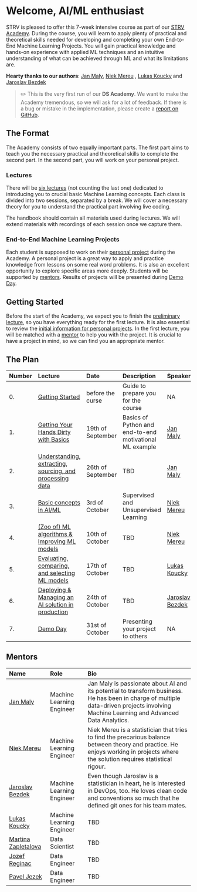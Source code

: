 # Welcome, AI/ML enthusiast

STRV is pleased to offer this 7-week intensive course as part of
our [STRV Academy](https://www.strv.com/blog/everything-you-need-to-know-about-the-strv-academy-inside-strv).
During the course, you will learn to apply plenty of practical and theoretical skills needed for developing and
completing your own End-to-End Machine Learning Projects. You will gain practical knowledge and hands-on experience
with applied ML techniques and an intuitive understanding of what can be achieved through ML and what its
limitations are.

**Hearty thanks to our authors**: [Jan Maly](https://github.com/honzaMaly), [Niek Mereu](https://github.com/niekstrv)
, [Lukas Koucky](https://github.com/lukoucky) and [Jaroslav Bezdek](https://github.com/jardabezdek)

> ✏️ This is the very first run of our **DS Academy**. We want to make the Academy tremendous, so we will ask for a lot 
> of feedback. If there is a bug or mistake in the implementation, please create a 
> [report on GitHub](https://github.com/strvcom/ds-academy#how-can-i-contribute).

## The Format

The Academy consists of two equally important parts. The first part aims to teach you the necessary practical and
theoretical skills to complete the second part. In the second part, you will work on your personal project.

### Lectures

There will be [six lectures](#the-plan) (not counting the last one) dedicated to introducing you to crucial basic
Machine Learning concepts. Each class is divided into two sessions, separated by a break. We will cover a necessary
theory for you to understand the practical part involving live coding.

The handbook should contain all materials used during lectures. We will extend materials with recordings of each
session once we capture them.

### End-to-End Machine Learning Projects

Each student is supposed to work on their [personal project](01_lecture/selecting_topics.md) during the Academy. 
A personal project is a great way to apply and practice knowledge from lessons on some real word problems. 
It is also an excellent opportunity to explore specific areas more deeply. Students will be supported by 
[mentors](#mentors). Results of projects will be presented during [Demo Day]().

## Getting Started

Before the start of the Academy, we expect you to finish the [preliminary lecture](00_start/intro.md), so you have
everything ready for the first lecture. It is also essential to review the
[initial information for personal projects](01_lecture/selecting_topics.md). In the first lecture, you will be matched
with a [mentor](#mentors) to help you with the project. It is crucial to have a project in mind, so we can find you
an appropriate mentor.

## The Plan

| Number | Lecture                                                      | Date              | Description                                             | Speaker                                                                        |
|:-------|:-------------------------------------------------------------|:------------------|:--------------------------------------------------------|:-------------------------------------------------------------------------------|
| 0.     | [Getting Started](00_start/intro.md)                         | before the curse  | Guide to prepare you for the course                     | NA                                                                             |
| 1.     | [Getting Your Hands Dirty with Basics](01_lecture/intro.md)  | 19th of September | Basics of Python and end-to-end motivational ML example | [Jan Maly](https://www.linkedin.com/in/jan-maly/)                              |
| 2.     | [Understanding, extracting, sourcing, and processing data]() | 26th of September | TBD                                                     | [Jan Maly](https://www.linkedin.com/in/jan-maly/)                              |
| 3.     | [Basic concepts in AI/ML](03_lecture/intro.md)               | 3rd of October    | Supervised and Unsupervised Learning                    | [Niek Mereu](https://www.linkedin.com/in/niek-mereu-55864a6b/)                 |
| 4.     | [(Zoo of) ML algorithms & Improving ML models]()             | 10th of October   | TBD                                                     | [Niek Mereu](https://www.linkedin.com/in/niek-mereu-55864a6b/)                 |
| 5.     | [Evaluating, comparing, and selecting ML models]()           | 17th of October   | TBD                                                     | [Lukas Koucky](https://www.linkedin.com/in/lukaskoucky/)                       |
| 6.     | [Deploying & Managing an AI solution in production]()        | 24th of October   | TBD                                                     | [Jaroslav Bezdek](https://www.linkedin.com/in/jaroslav-bezd%C4%9Bk-66b813124/) |
| 7.     | [Demo Day]()                                                 | 31st of October   | Presenting your project to others                       | NA                                                                             |

## Mentors

| Name                                                                                   | Role                      | Bio                                                                                                                                                                                     |
|:---------------------------------------------------------------------------------------|:--------------------------|:----------------------------------------------------------------------------------------------------------------------------------------------------------------------------------------|
| [Jan Maly](https://www.linkedin.com/in/jan-maly/)                                      | Machine Learning Engineer | Jan Maly is passionate about AI and its potential to transform business. He has been in charge of multiple data-driven projects involving Machine Learning and Advanced Data Analytics. |
| [Niek Mereu](https://www.linkedin.com/in/niek-mereu-55864a6b/)                         | Machine Learning Engineer | Niek Mereu is a statistician that tries to find the precarious balance between theory and practice. He enjoys working in projects where the solution requires statistical rigour.       |
| [Jaroslav Bezdek](https://www.linkedin.com/in/jaroslav-bezd%C4%9Bk-66b813124/)         | Machine Learning Engineer | Even though Jaroslav is a statistician in heart, he is interested in DevOps, too. He loves clean code and conventions so much that he defined git ones for his team mates.              |
| [Lukas Koucky](https://www.linkedin.com/in/lukaskoucky/)                               | Machine Learning Engineer | TBD                                                                                                                                                                                     |
| [Martina Zapletalova](https://www.linkedin.com/in/martina-zapletalov%C3%A1-27b2a613b/) | Data Scientist            | TBD                                                                                                                                                                                     |
| [Jozef Reginac](https://www.linkedin.com/in/jozefreginac/)                             | Data Engineer             | TBD                                                                                                                                                                                     |
| [Pavel Jezek](https://www.linkedin.com/in/jezekpavel/)                                 | Data Engineer             | TBD                                                                                                                                                                                     |